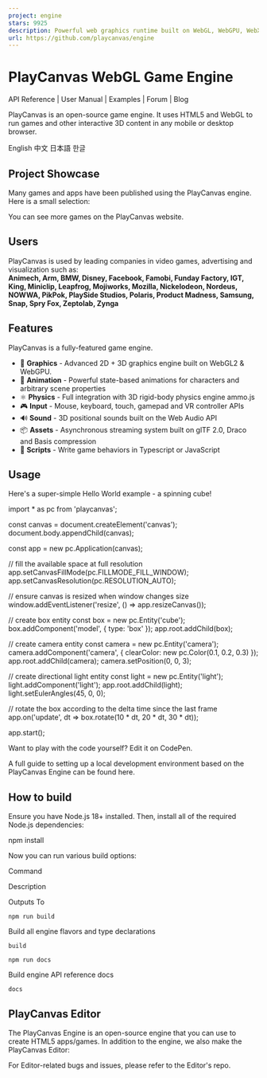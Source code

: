 ```yaml
---
project: engine
stars: 9925
description: Powerful web graphics runtime built on WebGL, WebGPU, WebXR and glTF
url: https://github.com/playcanvas/engine
---
```


PlayCanvas WebGL Game Engine
============================

API Reference | User Manual | Examples | Forum | Blog

PlayCanvas is an open-source game engine. It uses HTML5 and WebGL to run games and other interactive 3D content in any mobile or desktop browser.

English 中文 日本語 한글

Project Showcase
----------------

Many games and apps have been published using the PlayCanvas engine. Here is a small selection:

  
  

You can see more games on the PlayCanvas website.

Users
-----

PlayCanvas is used by leading companies in video games, advertising and visualization such as:  
**Animech, Arm, BMW, Disney, Facebook, Famobi, Funday Factory, IGT, King, Miniclip, Leapfrog, Mojiworks, Mozilla, Nickelodeon, Nordeus, NOWWA, PikPok, PlaySide Studios, Polaris, Product Madness, Samsung, Snap, Spry Fox, Zeptolab, Zynga**

Features
--------

PlayCanvas is a fully-featured game engine.

-   🧊 **Graphics** - Advanced 2D + 3D graphics engine built on WebGL2 & WebGPU.
-   🏃 **Animation** - Powerful state-based animations for characters and arbitrary scene properties
-   ⚛️ **Physics** - Full integration with 3D rigid-body physics engine ammo.js
-   🎮 **Input** - Mouse, keyboard, touch, gamepad and VR controller APIs
-   🔊 **Sound** - 3D positional sounds built on the Web Audio API
-   📦 **Assets** - Asynchronous streaming system built on glTF 2.0, Draco and Basis compression
-   📜 **Scripts** - Write game behaviors in Typescript or JavaScript

Usage
-----

Here's a super-simple Hello World example - a spinning cube!

import \* as pc from 'playcanvas';

const canvas \= document.createElement('canvas');
document.body.appendChild(canvas);

const app \= new pc.Application(canvas);

// fill the available space at full resolution
app.setCanvasFillMode(pc.FILLMODE\_FILL\_WINDOW);
app.setCanvasResolution(pc.RESOLUTION\_AUTO);

// ensure canvas is resized when window changes size
window.addEventListener('resize', () \=> app.resizeCanvas());

// create box entity
const box \= new pc.Entity('cube');
box.addComponent('model', {
  type: 'box'
});
app.root.addChild(box);

// create camera entity
const camera \= new pc.Entity('camera');
camera.addComponent('camera', {
  clearColor: new pc.Color(0.1, 0.2, 0.3)
});
app.root.addChild(camera);
camera.setPosition(0, 0, 3);

// create directional light entity
const light \= new pc.Entity('light');
light.addComponent('light');
app.root.addChild(light);
light.setEulerAngles(45, 0, 0);

// rotate the box according to the delta time since the last frame
app.on('update', dt \=> box.rotate(10 \* dt, 20 \* dt, 30 \* dt));

app.start();

Want to play with the code yourself? Edit it on CodePen.

A full guide to setting up a local development environment based on the PlayCanvas Engine can be found here.

How to build
------------

Ensure you have Node.js 18+ installed. Then, install all of the required Node.js dependencies:

npm install

Now you can run various build options:

Command

Description

Outputs To

`npm run build`

Build all engine flavors and type declarations

`build`

`npm run docs`

Build engine API reference docs

`docs`

PlayCanvas Editor
-----------------

The PlayCanvas Engine is an open-source engine that you can use to create HTML5 apps/games. In addition to the engine, we also make the PlayCanvas Editor:

For Editor-related bugs and issues, please refer to the Editor's repo.
